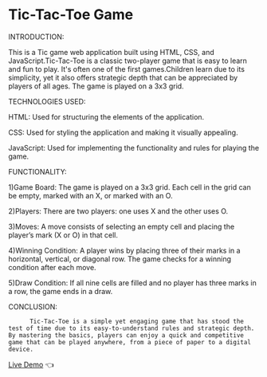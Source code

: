 # Tic-Tac-Toe Game

INTRODUCTION:

This is a Tic game web application built using HTML, CSS, and JavaScript.Tic-Tac-Toe is a classic two-player game that is easy to learn and fun to play. It's often one of the first 
games.Children learn due to its simplicity, yet it also offers strategic depth that can be appreciated by players of all ages. The game is played on a 3x3 grid.

TECHNOLOGIES USED:

HTML: Used for structuring the elements of the application.

CSS: Used for styling the application and making it visually appealing.

JavaScript: Used for implementing the functionality and rules for playing the game.


FUNCTIONALITY:

1)Game Board:
The game is played on a 3x3 grid.
Each cell in the grid can be empty, marked with an X, or marked with an O.

2)Players:
There are two players: one uses X and the other uses O.

3)Moves:
A move consists of selecting an empty cell and placing the player’s mark (X or O) in that cell.

4)Winning Condition:
A player wins by placing three of their marks in a horizontal, vertical, or diagonal row.
The game checks for a winning condition after each move.

5)Draw Condition:
If all nine cells are filled and no player has three marks in a row, the game ends in a draw.


CONCLUSION:

          Tic-Tac-Toe is a simple yet engaging game that has stood the test of time due to its easy-to-understand rules and strategic depth. By mastering the basics, players can enjoy a quick and competitive game that can be played anywhere, from a piece of paper to a digital device.

[Live Demo](https://furip0x.github.io/tic_tac_toe/) :point_left:
